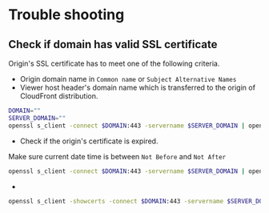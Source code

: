 # Trouble shooting

## Check if domain has valid SSL certificate

Origin's SSL certificate has to meet one of the following criteria.

- Origin domain name in `Common name` or `Subject Alternative Names`
- Viewer host header's domain name which is transferred to the origin of CloudFront distribution.

```sh
DOMAIN=""
SERVER_DOMAIN=""
openssl s_client -connect $DOMAIN:443 -servername $SERVER_DOMAIN | openssl x509 -text | grep -E '(CN|Alternative)' -A 2
```

- Check if the origin's certificate is expired.

Make sure current date time is between `Not Before` and `Not After`

```sh
openssl s_client -connect $DOMAIN:443 -servername $SERVER_DOMAIN | openssl x509 -text | grep Validity -A 3
```

-

```sh
openssl s_client -showcerts -connect $DOMAIN:443 -servername $SERVER_DOMAIN
```
